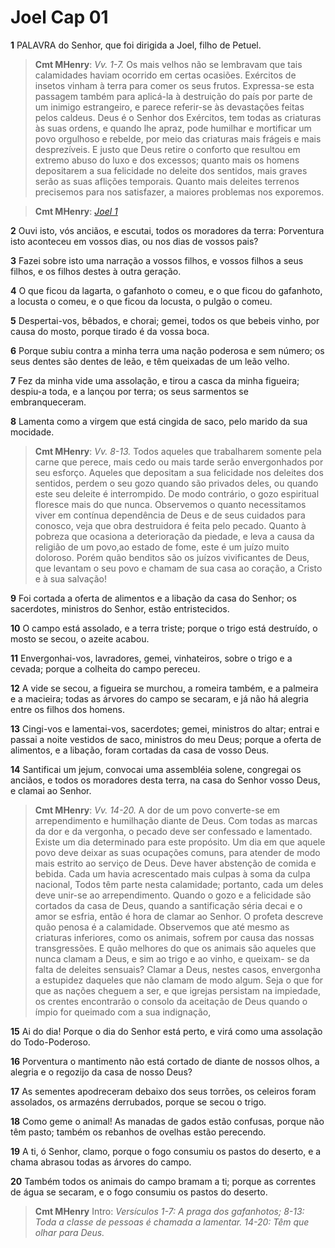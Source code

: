 # Joel Cap 01

**1** 	PALAVRA do Senhor, que foi dirigida a Joel, filho de Petuel.

> **Cmt MHenry**: *Vv. 1-7.* Os mais velhos não se lembravam que tais calamidades haviam ocorrido em certas ocasiões. Exércitos de insetos vinham à terra para comer os seus frutos. Expressa-se esta passagem também para aplicá-la à destruição do país por parte de um inimigo estrangeiro, e parece referir-se às devastações feitas pelos caldeus. Deus é o Senhor dos Exércitos, tem todas as criaturas às suas ordens, e quando lhe apraz, pode humilhar e mortificar um povo orgulhoso e rebelde, por meio das criaturas mais frágeis e mais desprezíveis. E justo que Deus retire o conforto que resultou em extremo abuso do luxo e dos excessos; quanto mais os homens depositarem a sua felicidade no deleite dos sentidos, mais graves serão as suas aflições temporais. Quanto mais deleites terrenos precisemos para nos satisfazer, a maiores problemas nos exporemos.

> **Cmt MHenry**: *[Joel 1](../29A-Jl/01.md#0)*

**2** 	Ouvi isto, vós anciãos, e escutai, todos os moradores da terra: Porventura isto aconteceu em vossos dias, ou nos dias de vossos pais?

**3** 	Fazei sobre isto uma narração a vossos filhos, e vossos filhos a seus filhos, e os filhos destes à outra geração.

**4** 	O que ficou da lagarta, o gafanhoto o comeu, e o que ficou do gafanhoto, a locusta o comeu, e o que ficou da locusta, o pulgão o comeu.

**5** 	Despertai-vos, bêbados, e chorai; gemei, todos os que bebeis vinho, por causa do mosto, porque tirado é da vossa boca.

**6** 	Porque subiu contra a minha terra uma nação poderosa e sem número; os seus dentes são dentes de leão, e têm queixadas de um leão velho.

**7** 	Fez da minha vide uma assolação, e tirou a casca da minha figueira; despiu-a toda, e a lançou por terra; os seus sarmentos se embranqueceram.

**8** 	Lamenta como a virgem que está cingida de saco, pelo marido da sua mocidade.

> **Cmt MHenry**: *Vv. 8-13.* Todos aqueles que trabalharem somente pela carne que perece, mais cedo ou mais tarde serão envergonhados por seu esforço. Aqueles que depositam a sua felicidade nos deleites dos sentidos, perdem o seu gozo quando são privados deles, ou quando este seu deleite é interrompido. De modo contrário, o gozo espiritual floresce mais do que nunca. Observemos o quanto necessitamos viver em contínua dependência de Deus e de seus cuidados para conosco, veja que obra destruidora é feita pelo pecado. Quanto à pobreza que ocasiona a deterioração da piedade, e leva a causa da religião de um povo,ao estado de fome, este é um juízo muito doloroso. Porém quão benditos são os juízos vivificantes de Deus, que levantam o seu povo e chamam de sua casa ao coração, a Cristo e à sua salvação!

**9** 	Foi cortada a oferta de alimentos e a libação da casa do Senhor; os sacerdotes, ministros do Senhor, estão entristecidos.

**10** 	O campo está assolado, e a terra triste; porque o trigo está destruído, o mosto se secou, o azeite acabou.

**11** 	Envergonhai-vos, lavradores, gemei, vinhateiros, sobre o trigo e a cevada; porque a colheita do campo pereceu.

**12** 	A vide se secou, a figueira se murchou, a romeira também, e a palmeira e a macieira; todas as árvores do campo se secaram, e já não há alegria entre os filhos dos homens.

**13** 	Cingi-vos e lamentai-vos, sacerdotes; gemei, ministros do altar; entrai e passai a noite vestidos de saco, ministros do meu Deus; porque a oferta de alimentos, e a libação, foram cortadas da casa de vosso Deus.

**14** 	Santificai um jejum, convocai uma assembléia solene, congregai os anciãos, e todos os moradores desta terra, na casa do Senhor vosso Deus, e clamai ao Senhor.

> **Cmt MHenry**: *Vv. 14-20.* A dor de um povo converte-se em arrependimento e humilhação diante de Deus. Com todas as marcas da dor e da vergonha, o pecado deve ser confessado e lamentado. Existe um dia determinado para este propósito. Um dia em que aquele povo deve deixar as suas ocupações comuns, para atender de modo mais estrito ao serviço de Deus. Deve haver abstenção de comida e bebida. Cada um havia acrescentado mais culpas à soma da culpa nacional, Todos têm parte nesta calamidade; portanto, cada um deles deve unir-se ao arrependimento. Quando o gozo e a felicidade são cortados da casa de Deus, quando a santificação séria decai e o amor se esfria, então é hora de clamar ao Senhor. O profeta descreve quão penosa é a calamidade. Observemos que até mesmo as criaturas inferiores, como os animais, sofrem por causa das nossas transgressões. E quão melhores do que os animais são aqueles que nunca clamam a Deus, e sim ao trigo e ao vinho, e queixam- se da falta de deleites sensuais? Clamar a Deus, nestes casos, envergonha a estupidez daqueles que não clamam de modo algum. Seja o que for que as nações cheguem a ser, e que igrejas persistam na impiedade, os crentes encontrarão o consolo da aceitação de Deus quando o ímpio for queimado com a sua indignação,

**15** 	Ai do dia! Porque o dia do Senhor está perto, e virá como uma assolação do Todo-Poderoso.

**16** 	Porventura o mantimento não está cortado de diante de nossos olhos, a alegria e o regozijo da casa de nosso Deus?

**17** 	As sementes apodreceram debaixo dos seus torrões, os celeiros foram assolados, os armazéns derrubados, porque se secou o trigo.

**18** 	Como geme o animal! As manadas de gados estão confusas, porque não têm pasto; também os rebanhos de ovelhas estão perecendo.

**19** 	A ti, ó Senhor, clamo, porque o fogo consumiu os pastos do deserto, e a chama abrasou todas as árvores do campo.

**20** 	Também todos os animais do campo bramam a ti; porque as correntes de água se secaram, e o fogo consumiu os pastos do deserto.


> **Cmt MHenry** Intro: *Versículos 1-7: A praga dos gafanhotos; 8-13: Toda a classe de pessoas é chamada a lamentar. 14-20: Têm que olhar para Deus.*